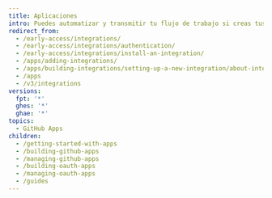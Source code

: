```yaml
---
title: Aplicaciones
intro: Puedes automatizar y transmitir tu flujo de trabajo si creas tus propias apps.
redirect_from:
  - /early-access/integrations/
  - /early-access/integrations/authentication/
  - /early-access/integrations/install-an-integration/
  - /apps/adding-integrations/
  - /apps/building-integrations/setting-up-a-new-integration/about-integrations/
  - /apps
  - /v3/integrations
versions:
  fpt: '*'
  ghes: '*'
  ghae: '*'
topics:
  - GitHub Apps
children:
  - /getting-started-with-apps
  - /building-github-apps
  - /managing-github-apps
  - /building-oauth-apps
  - /managing-oauth-apps
  - /guides
---
```


